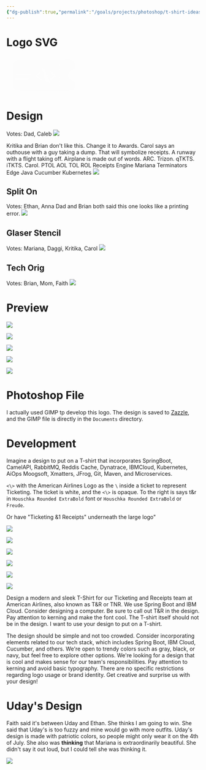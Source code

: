 ```yaml
---
{"dg-publish":true,"permalink":"/goals/projects/photoshop/t-shirt-ideas/t-and-r-t-shirt-design/","created":"Jun 16, 2023, 9:20 PM"}
---
```



# Logo SVG

<?xml version="1.0" encoding="UTF-8" standalone="no"?><svg   id="svg"   version="1.1"   width="200"   height="100"   viewBox="0 0 200 100.00001"   sodipodi:docname="image2vector (11).svg"   inkscape:version="1.2.2 (732a01da63, 2022-12-09)"   xmlns:inkscape="http://www.inkscape.org/namespaces/inkscape"   xmlns:sodipodi="http://sodipodi.sourceforge.net/DTD/sodipodi-0.dtd"   xmlns="http://www.w3.org/2000/svg"   xmlns:svg="http://www.w3.org/2000/svg">  <defs     id="defs188" />  <sodipodi:namedview     id="namedview186"     pagecolor="#ffffff"     bordercolor="#000000"     borderopacity="0.25"     inkscape:showpageshadow="2"     inkscape:pageopacity="0.0"     inkscape:pagecheckerboard="0"     inkscape:deskcolor="#d1d1d1"     showgrid="false"     inkscape:zoom="3.9679547"     inkscape:cx="142.51675"     inkscape:cy="74.723635"     inkscape:window-width="1904"     inkscape:window-height="1008"     inkscape:window-x="-1341"     inkscape:window-y="-1440"     inkscape:window-maximized="0"     inkscape:current-layer="svg" />  <g     id="svgg"     transform="translate(-25.075891,-0.50403802)"     style="display:inline">    <path       id="path0"       d="m 177.90313,10.15122 c -0.026,0.026 -27.954,0.06 -62.062,0.076 -59.894995,0.028 -62.067995,0.043 -63.596995,0.434 -3.764,0.962 -6.749,3.646 -8.261,7.426 l -0.517,1.294 -0.059,30.265 c -0.052,27.199 -0.023,30.401 0.288,31.608 1.059,4.107 4.633,7.634 8.724,8.61 1.547,0.369 139.970995,0.312 142.071995,-0.059 6.538,-1.153 9.438,-5.612 9.528,-14.652 0.096,-9.639 -0.117,-10.14 -4.492,-10.554 -17.957,-1.699 -18.096,-27.362 -0.156,-28.921 2.43,-0.211 3.306,-0.616 4.107,-1.902 0.678,-1.089 0.762,-12.5 0.11,-14.927 -1.184,-4.407 -5.109,-7.886 -9.637,-8.542 -1.01,-0.146 -15.912,-0.291 -16.048,-0.156 m -13.924,10.832 c 1.363,1.363 0.718,4.979 -0.889,4.979 -2.016,0 -2.615,-4.462 -0.712,-5.304 0.866,-0.383 0.9,-0.376 1.601,0.325 m -44.994,10.685 c 0.412,0.172 0.748,0.268 0.748,0.213 0,-0.055 0.342,0.043 0.759,0.217 0.418,0.175 0.807,0.321 0.864,0.324 0.707,0.047 3.462,2.17 2.816,2.17 -0.097,0 -0.078,0.121 0.042,0.269 0.12,0.149 0.577,1.144 1.015,2.212 0.438,1.068 0.877,2.026 0.977,2.13 0.1,0.103 0.13,0.322 0.068,0.485 -0.063,0.164 0.009,0.298 0.16,0.298 0.152,0 0.217,0.057 0.147,0.128 -0.071,0.071 0.097,0.678 0.373,1.349 2.525,6.138 2.473,5.959 1.679,5.744 -0.326,-0.088 -0.739,-0.182 -0.917,-0.208 -0.178,-0.027 -0.597,-0.159 -0.931,-0.295 -0.334,-0.135 -0.722,-0.251 -0.863,-0.257 -0.141,-0.006 -1.158,-0.376 -2.261,-0.822 -2.525,-1.021 -2.303,-0.616 -4.046,-7.365 -0.199,-0.772 -0.467,-1.688 -0.596,-2.037 -0.129,-0.349 -0.253,-0.785 -0.275,-0.971 -0.054,-0.46 -0.709,-3.142 -0.869,-3.559 -0.161,-0.42 0.148,-0.427 1.11,-0.025 m 45.193,0.119 c 0.639,0.639 0.628,3.575 -0.016,4.394 -0.998,1.269 -2.612,0.476 -2.883,-1.417 -0.362,-2.53 1.467,-4.408 2.899,-2.977 m -122.059995,0.971 c 0.002,0.475 0.046,0.643 0.098,0.375 0.052,-0.268 0.05,-0.657 -0.004,-0.863 -0.054,-0.206 -0.097,0.013 -0.094,0.488 m 0.025,6.365 c 0,1.246 0.036,1.755 0.079,1.132 0.044,-0.623 0.044,-1.642 0,-2.265 -0.043,-0.623 -0.079,-0.113 -0.079,1.133 m 74.158995,0.586 c 1.194,0.705 1.007,1.493 -0.721,3.04 -0.49,0.438 -1.14399,1.039 -1.45499,1.336 -0.311,0.296 -0.948,0.871 -1.416,1.276 -0.904,0.783 -3.763,3.353 -5.561,5.001 l -1.083,0.992 0.882,0.796 c 0.484,0.438 1.157,1.008 1.493,1.266 0.337,0.259 0.661,0.522 0.721,0.586 0.059,0.063 0.69,0.598 1.402,1.189 0.712,0.591 1.343,1.13 1.402,1.198 0.06,0.068 0.474,0.399 0.922,0.735 0.447,0.336 1.224,0.989 1.726,1.45 0.50199,0.462 1.22199,1.054 1.60099,1.315 1.377,0.952 1.032,2.597 -0.581,2.767 -1.12399,0.119 -1.04999,0.169 -6.68799,-4.544 -0.534,-0.446 -1.602,-1.332 -2.373,-1.968 -1.519,-1.253 -2.058,-1.708 -3.1,-2.617 -0.372,-0.324 -0.742,-0.591 -0.823,-0.593 -0.351,-0.008 -1.062,-1.321 -0.933,-1.725 0.125,-0.395 2.844,-3.238 2.974,-3.109 0.032,0.032 0.929,-0.761 1.994,-1.762 1.066,-1.001 2.002,-1.82 2.081,-1.821 0.079,0 0.176,-0.074 0.216,-0.163 0.068,-0.154 3.053,-2.857 4.772,-4.32 0.91799,-0.782 1.62199,-0.872 2.54799,-0.325 m 24.718,0.122 c 0.257,0.145 0.84,0.602 1.297,1.018 0.659,0.599 3.021,2.697 4.736,4.207 0.135,0.118 1.106,1 2.158,1.96 1.053,0.959 2.412,2.173 3.022,2.697 1.218,1.046 1.668,1.766 1.478,2.363 -0.108,0.34 -6.62,5.958 -10.353,8.932 -0.712,0.567 -1.463,1.224 -1.669,1.459 -1.269,1.451 -4.254,-0.202 -3.017,-1.669 0.427,-0.507 6.649,-5.789 9.146,-7.765 1.517,-1.2 1.593,-1.463 0.662,-2.272 -0.444,-0.385 -1.632,-1.447 -2.641,-2.36 -1.009,-0.913 -2.853,-2.565 -4.099,-3.672 -1.246,-1.107 -2.298,-2.093 -2.338,-2.191 -0.039,-0.099 -0.197,-0.179 -0.351,-0.179 -0.452,0 -0.843,-1.175 -0.564,-1.696 0.533,-0.994 1.611,-1.349 2.533,-0.832 m 23.06,2.842 c 0.52,0.52 0.669,1.377 0.593,3.422 -0.095,2.569 -3.094,1.806 -3.261,-0.83 -0.172,-2.697 1.215,-4.045 2.668,-2.592 m -121.966995,1.843 c 0,0.416 0.045,0.586 0.099,0.378 0.054,-0.208 0.054,-0.548 0,-0.755 -0.054,-0.208 -0.099,-0.038 -0.099,0.377 m 0.012,2.05 c 0.002,0.593 0.044,0.81 0.093,0.482 0.05,-0.328 0.048,-0.813 -0.003,-1.078 -0.051,-0.266 -0.092,0.003 -0.09,0.596 m 85.546995,1.308 c 3.001,0.7 3.421,0.827 4.71,1.427 1.711,0.796 3.101,2.26 3.101,3.265 0,0.045 -0.537,-0.1 -1.194,-0.321 -1.431,-0.483 -3.124,-0.742 -3.114,-0.476 0.004,0.105 0.195,0.579 0.425,1.054 0.229,0.474 0.42,0.987 0.424,1.14 0.004,0.152 0.16,0.511 0.348,0.798 0.188,0.286 0.367,0.647 0.399,0.801 0.072,0.351 0.164,0.593 1.339,3.517 0.524,1.306 1.138,2.762 1.365,3.237 0.227,0.474 0.766,1.736 1.198,2.804 0.433,1.068 0.876,2.034 0.985,2.147 0.109,0.113 0.198,0.381 0.198,0.596 0,0.216 0.118,0.58 0.262,0.81 0.352,0.564 0.097,0.761 -0.632,0.489 -0.527,-0.197 -3.658,-1.189 -3.945,-1.251 -0.059,-0.013 -0.253,-0.08 -0.431,-0.149 -0.178,-0.069 -1.176,-0.388 -2.216,-0.709 -3.155,-0.973 -4.363,-2.14 -5.125,-4.953 -0.257,-0.949 -0.609,-2.212 -0.781,-2.805 -0.173,-0.593 -0.404,-1.498 -0.515,-2.01 -0.111,-0.512 -0.258,-1.024 -0.328,-1.136 -0.07,-0.113 -0.173,-0.47 -0.23,-0.795 -0.056,-0.324 -0.187,-0.881 -0.291,-1.237 -0.728,-2.493 -0.87,-3.206 -0.87,-4.363 0,-2.098 1.508,-2.675 4.918,-1.88 m -33.839995,0.196 c 0.84,0.435 1.172,1.442 0.783,2.374 -0.501,1.198 -1.077,1.277 -8.259,1.128 -3.897,-0.08 -6.357,-0.051 -6.435,0.075 -0.07,0.113 -0.224,0.205 -0.343,0.205 -0.118,0 -0.158,-0.093 -0.088,-0.206 0.079,-0.129 -5.272,-0.204 -14.44,-0.202 -15.787,0.003 -15.471,0.026 -16.046,-1.174 -0.243,-0.507 -0.244,-0.722 -0.005,-1.293 0.158,-0.377 0.27,-0.738 0.25,-0.804 -0.021,-0.065 0.317,-0.142 0.749,-0.171 0.433,-0.03 0.807,-0.073 0.831,-0.097 0.266,-0.266 42.484,-0.103 43.003,0.165 m 70.355995,5.411 c 0.527,0.561 0.716,2.929 0.33,4.143 -0.344,1.086 -2.523,1.071 -2.791,-0.019 -0.87,-3.549 0.633,-6.07 2.461,-4.124 m -81.138995,5.327 c 1.284,0.669 1.336,2.373 0.09,2.94 -0.383,0.175 -5.177,0.244 -16.824,0.244 h -16.289 l -0.529,-0.53 c -0.893,-0.892 -0.389,-2.573 0.823,-2.746 1.726,-0.245 32.247,-0.16 32.729,0.092 m 81.328995,5.694 c 1.642,2.087 -0.473,6.173 -2.261,4.368 -0.783,-0.791 -0.87,-3.922 -0.126,-4.525 0.753,-0.609 1.84,-0.538 2.387,0.157 m -0.512,10.435 c 0.954,0 1.348,3.547 0.512,4.61 -0.478,0.607 -1.389,0.755 -2.149,0.349 -0.757,-0.406 -0.959,-2.051 -0.519,-4.24 0.096,-0.481 1.05,-0.973 1.568,-0.81 0.158,0.05 0.423,0.091 0.588,0.091"       stroke="none"       fill="#fcfcfc"       fill-rule="evenodd"       style="display:inline" />  </g></svg>

# Design

Votes: Dad, Caleb
![](https://i.imgur.com/N1B2kqQ.png)

Kritika and Brian don't like this. Change it to Awards. Carol says an outhouse with a guy taking a dump. That will symbolize receipts. A runway with a flight taking off. Airplane is made out of words. ARC. Trizon. qTKTS. iTKTS. Carol. PTOL AOL TOL ROL Receipts Engine Mariana Terminators Edge Java Cucumber Kubernetes
![](https://i.imgur.com/QkIYaHw.png)

## Split On
Votes: Ethan, Anna
Dad and Brian both said this one looks like a printing error.
![](https://i.imgur.com/PRLKe4B.png)

## Glaser Stencil
Votes: Mariana, Daggi, Kritika, Carol
![](https://i.imgur.com/8SjbwiF.png)


## Tech Orig
Votes: Brian, Mom, Faith
![](https://i.imgur.com/8XefXcd.png)


# Preview

![](https://i.imgur.com/AK58TM6.jpg)


![](https://i.imgur.com/rDjNtEn.jpg)


![](https://i.imgur.com/vavVCrH.jpg)

![](https://i.imgur.com/s7YJSX2.jpg)

![](https://i.imgur.com/3w4FdEr.jpg)

# Photoshop File

I actually used GIMP tp develop this logo. The design is saved to [Zazzle](https://www.zazzle.com/java_junkie_and_caffeine_structure_for_coffee_t_shirt-256924234336728910?dz=cb965a96-86c3-474a-a664-eae5aa15ffea), and the GIMP file is directly in the `Documents` directory.

# Development

Imagine a design to put on a T-shirt that incorporates SpringBoot, CamelAPI, RabbitMQ, Reddis Cache, Dynatrace, IBMCloud, Kubernetes, AiOps Moogsoft, Xmatters, JFrog, Git, Maven, and Microservices. 

`<\>` with the American Airlines Logo as the `\` inside a ticket to represent Ticketing. The ticket is white, and the `<\>` is opaque. To the right is says t&r in `Houschka Rounded ExtraBold` font or `Houschka Rounded ExtraBold` or `Freude`.

Or have "Ticketing &1 Receipts" underneath the large logo"

![](https://static.dezeen.com/uploads/2013/01/dezeen_American-Airlines-logo-and-livery_4a.jpg)

![](https://www.creativefabrica.com/wp-content/uploads/2020/04/12/Ticket-Logo-Graphics-3851465-1.jpg)

![](https://cdn2.iconfinder.com/data/icons/travel-black/100/Artboard_3-512.png)

![](https://i.imgur.com/fkXABhr.png)


![](https://rlv.zcache.com/funny_tech_t_shirt_coder_hacker_penetration_tester-r5366c0dc7a8c437788b0dd9ac562947e_k2gm8_644.webp)

![](https://rlv.zcache.com/no_comment_java_multi_line_coding_comment_t_shirt-r0b35b6c0ba1b40c0807ea014a4205ab5_k2gm8_644.webp)

Design a modern and sleek T-Shirt for our Ticketing and Receipts team at American Airlines, also known as T&R or TNR. We use Spring Boot and IBM Cloud. Consider designing a computer. Be sure to call out T&R in the design. Pay attention to kerning and make the font cool. The T-shirt itself should not be in the design. I want to use your design to put on a T-shirt.


The design should be simple and not too crowded. Consider incorporating elements related to our tech stack, which includes Spring Boot, IBM Cloud, Cucumber, and others. We're open to trendy colors such as gray, black, or navy, but feel free to explore other options. We're looking for a design that is cool and makes sense for our team's responsibilities. Pay attention to kerning and avoid basic typography. There are no specific restrictions regarding logo usage or brand identity. Get creative and surprise us with your design!

# Uday's Design

Faith said it's between Uday and Ethan. She thinks I am going to win. She said that Uday's is too fuzzy and mine would go with more outfits. Uday's design is made with patriotic colors, so people might only wear it on the 4th of July. She also was **thinking** that Mariana is extraordinarily beautiful. She didn't say it out loud, but I could tell she was thinking it.

![](https://i.imgur.com/4eHwkF4.png)
